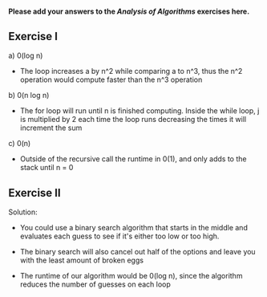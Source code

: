 #### Please add your answers to the **_Analysis of Algorithms_** exercises here.

## Exercise I

a) 0(log n)

- The loop increases a by n^2 while comparing a to n^3, thus the n^2 operation would compute faster than the n^3 operation

b) 0(n log n)

- The for loop will run until n is finished computing. Inside the while loop, j is multiplied by 2 each time the loop runs decreasing the times it will increment the sum

c) 0(n)

- Outside of the recursive call the runtime in 0(1), and only adds to the stack until n = 0

## Exercise II

Solution:

- You could use a binary search algorithm that starts in the middle and evaluates each guess to see if it's either too low or too high.

- The binary search will also cancel out half of the options and leave you with the least amount of broken eggs

- The runtime of our algorithm would be 0(log n), since the algorithm reduces the number of guesses on each loop
